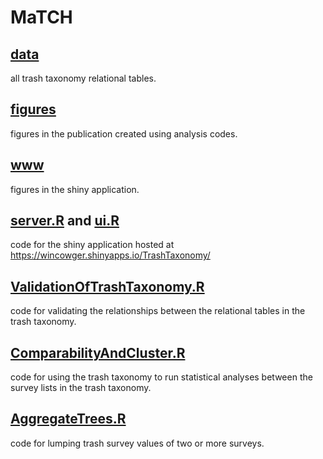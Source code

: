 # MaTCH

## [data](data)
all trash taxonomy relational tables.

## [figures](figures)
figures in the publication created using analysis codes.

## [www](www)
figures in the shiny application.

## [server.R](server.R) and [ui.R](ui.R)
code for the shiny application hosted at https://wincowger.shinyapps.io/TrashTaxonomy/

## [ValidationOfTrashTaxonomy.R](ValidationOfTrashTaxonomy.R)
code for validating the relationships between the relational tables in the trash taxonomy.

## [ComparabilityAndCluster.R](ComparabilityAndCluster.R)
code for using the trash taxonomy to run statistical analyses between the survey lists in the trash taxonomy.

## [AggregateTrees.R](AggregateTrees.R)
code for lumping trash survey values of two or more surveys. 
